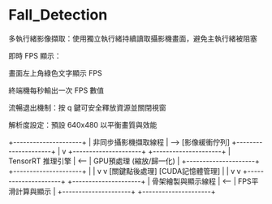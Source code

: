# Fall_Detection

多執行緒影像擷取：使用獨立執行緒持續讀取攝影機畫面，避免主執行緒被阻塞

即時 FPS 顯示：

畫面左上角綠色文字顯示 FPS

終端機每秒輸出一次 FPS 數值

流暢退出機制：按 q 鍵可安全釋放資源並關閉視窗

解析度設定：預設 640x480 以平衡畫質與效能

+---------------------+
| 非同步攝影機擷取線程  | --> [影像緩衝佇列]
+---------------------+       |
                             v
+---------------------+     +---------------------+
| TensorRT 推理引擎     | <-- | GPU預處理 (縮放/歸一化) |
+---------------------+     +---------------------+
       |                        |
       v                        v
[關鍵點後處理]            [CUDA記憶體管理]
       |                        |
       v                        v
+---------------------+     +---------------------+
| 骨架繪製與顯示線程    | <-- | FPS平滑計算與顯示      |
+---------------------+     +---------------------+
